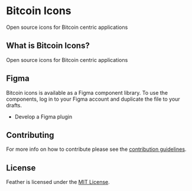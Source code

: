 # Bitcoin Icons
Open source icons for Bitcoin centric applications



## What is Bitcoin Icons?
Open source icons for Bitcoin centric applications



## Figma
Bitcoin icons is available as a Figma component library. To use the components, log in to your Figma account and duplicate the file to your drafts. 

- Develop a Figma plugin 



## Contributing 
For more info on how to contribute please see the [contribution guidelines](https://github.com/Bosch-0/Bitcoin-Icons/blob/main/CONTRIBUTING.md).



## License 
Feather is licensed under the [MIT License](https://github.com/Bosch-0/Bitcoin-Icons/blob/main/LICENSE).
